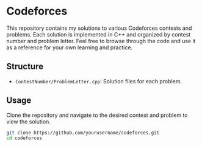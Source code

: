 # Codeforces

This repository contains my solutions to various Codeforces contests and problems. Each solution is implemented in C++ and organized by contest number and problem letter. Feel free to browse through the code and use it as a reference for your own learning and practice.

## Structure

- `ContestNumber/ProblemLetter.cpp`: Solution files for each problem.

## Usage

Clone the repository and navigate to the desired contest and problem to view the solution.

```sh
git clone https://github.com/yourusername/codeforces.git
cd codeforces
```